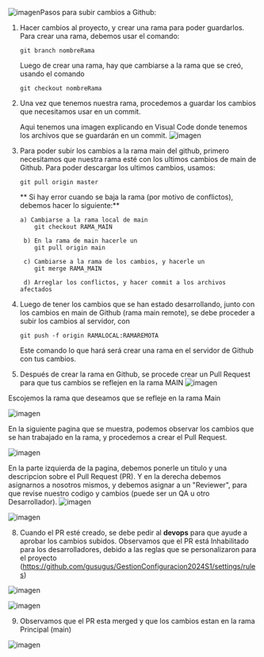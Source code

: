 ![imagen](https://github.com/gusugus/GestionConfiguracion2024S1/assets/5783772/f5bc87fe-9efd-460d-89bd-8dd42c34ba50)Pasos para subir cambios a Github:

1. Hacer cambios al proyecto, y crear una rama para poder guardarlos.
    Para crear una rama, debemos usar el comando:

       git branch nombreRama

    Luego de crear una rama, hay que cambiarse a la rama que se creó, usando el comando

       git checkout nombreRama
   
3. Una vez que tenemos nuestra rama, procedemos a guardar los cambios que necesitamos usar en un commit.

   Aqui tenemos una imagen explicando en Visual Code donde tenemos los archivos que se guardarán en un commit.
![imagen](https://github.com/gusugus/GestionConfiguracion2024S1/assets/5783772/f98f805e-027c-4f93-960c-1d3b981652a7)

5. Para poder subir los cambios a la rama main del github, primero necesitamos que nuestra rama esté con los ultimos cambios de main de Github.
    Para poder descargar los ultimos cambios, usamos:

       git pull origin master

    ** Si hay error cuando se baja la rama (por motivo de conflictos), debemos hacer lo siguiente:**

       a) Cambiarse a la rama local de main
           git checkout RAMA_MAIN
      
        b) En la rama de main hacerle un
           git pull origin main
      
        c) Cambiarse a la rama de los cambios, y hacerle un
           git merge RAMA_MAIN
      
        d) Arreglar los conflictos, y hacer commit a los archivos afectados
      
6. Luego de tener los cambios que se han estado desarrollando, junto con los cambios en main de Github (rama main remote), se debe proceder a subir los cambios al servidor, con

       git push -f origin RAMALOCAL:RAMAREMOTA

   Este comando lo que hará será crear una rama en el servidor de Github con tus cambios.

7. Después de crear la rama en Github, se procede crear un Pull Request para que tus cambios se reflejen en la rama MAIN
    ![imagen](https://github.com/gusugus/GestionConfiguracion2024S1/assets/5783772/4c5ed39f-6f4b-4c03-a03e-41c66c8907ac)

Escojemos la rama que deseamos que se refleje en la rama Main
    
![imagen](https://github.com/gusugus/GestionConfiguracion2024S1/assets/5783772/af2c7a73-02b7-4213-a5e5-dd7c5d15eeda)

En la siguiente pagina que se muestra, podemos observar los cambios que se han trabajado en la rama, y procedemos a crear el Pull Request.

![imagen](https://github.com/gusugus/GestionConfiguracion2024S1/assets/5783772/cca4ee12-ee8f-489c-9f01-68b7dcaf28d5)

En la parte izquierda de la pagina, debemos ponerle un titulo y una descripcion sobre el Pull Request (PR). Y en la derecha debemos asignarnos a nosotros mismos, y debemos asignar a un "Reviewer", para que revise nuestro codigo y cambios (puede ser un QA u otro Desarrollador).
![imagen](https://github.com/gusugus/GestionConfiguracion2024S1/assets/5783772/a997490d-3500-4056-b326-08936c0ac8a5)

![imagen](https://github.com/gusugus/GestionConfiguracion2024S1/assets/5783772/019d4e66-24f5-4022-b671-7ce0b501c0e6)

8. Cuando el PR esté creado, se debe pedir al **devops** para que ayude a aprobar los cambios subidos.
    Observamos que el PR está Inhabilitado para los desarrolladores, debido a las reglas que se personalizaron para el proyecto (https://github.com/gusugus/GestionConfiguracion2024S1/settings/rules)
   
![imagen](https://github.com/gusugus/GestionConfiguracion2024S1/assets/5783772/89378292-373b-49f9-a096-1b023e965fdd)

![imagen](https://github.com/gusugus/GestionConfiguracion2024S1/assets/5783772/13c7f0a0-a111-40ac-aa7b-c2a83f2f1796)

9. Observamos que el PR esta merged y que los cambios estan en la rama Principal (main)

![imagen](https://github.com/gusugus/GestionConfiguracion2024S1/assets/5783772/c0459090-0fed-4096-bd86-68a76457c80d)
